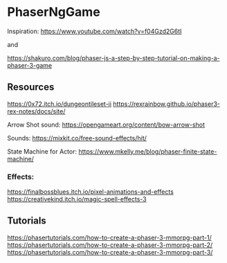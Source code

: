 # PhaserNgGame

Inspiration: 
https://www.youtube.com/watch?v=f04Gzd2G6tI

and

https://shakuro.com/blog/phaser-js-a-step-by-step-tutorial-on-making-a-phaser-3-game


## Resources

https://0x72.itch.io/dungeontileset-ii
https://rexrainbow.github.io/phaser3-rex-notes/docs/site/

Arrow Shot sound: https://opengameart.org/content/bow-arrow-shot

Sounds: https://mixkit.co/free-sound-effects/hit/


State Machine for Actor: https://www.mkelly.me/blog/phaser-finite-state-machine/


### Effects:

https://finalbossblues.itch.io/pixel-animations-and-effects
https://creativekind.itch.io/magic-spell-effects-3


## Tutorials

https://phasertutorials.com/how-to-create-a-phaser-3-mmorpg-part-1/
https://phasertutorials.com/how-to-create-a-phaser-3-mmorpg-part-2/
https://phasertutorials.com/how-to-create-a-phaser-3-mmorpg-part-3/
